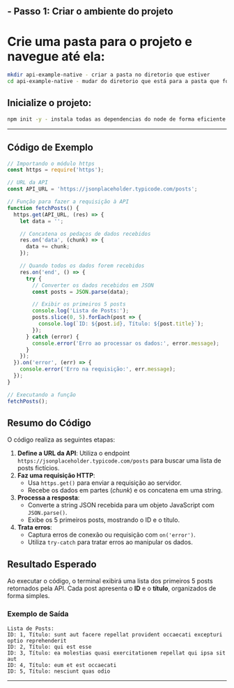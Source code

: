 ## - **Passo 1: Criar o ambiente do projeto**
# Crie uma pasta para o projeto e navegue até ela:

```bash
mkdir api-example-native - criar a pasta no diretorio que estiver
cd api-example-native - mudar do diretorio que está para a pasta que foi criada
```

## **Inicialize o projeto:**

```bash
npm init -y - instala todas as dependencias do node de forma eficiente com o -y
```

---

## **Código de Exemplo**

```javascript
// Importando o módulo https
const https = require('https');

// URL da API
const API_URL = 'https://jsonplaceholder.typicode.com/posts';

// Função para fazer a requisição à API
function fetchPosts() {
  https.get(API_URL, (res) => {
    let data = '';

    // Concatena os pedaços de dados recebidos
    res.on('data', (chunk) => {
      data += chunk;
    });

    // Quando todos os dados forem recebidos
    res.on('end', () => {
      try {
        // Converter os dados recebidos em JSON
        const posts = JSON.parse(data);

        // Exibir os primeiros 5 posts
        console.log('Lista de Posts:');
        posts.slice(0, 5).forEach(post => {
          console.log(`ID: ${post.id}, Título: ${post.title}`);
        });
      } catch (error) {
        console.error('Erro ao processar os dados:', error.message);
      }
    });
  }).on('error', (err) => {
    console.error('Erro na requisição:', err.message);
  });
}

// Executando a função
fetchPosts();
```

## Resumo do Código

O código realiza as seguintes etapas:

1. **Define a URL da API**: Utiliza o endpoint `https://jsonplaceholder.typicode.com/posts` para buscar uma lista de posts fictícios.
2. **Faz uma requisição HTTP**:
   - Usa `https.get()` para enviar a requisição ao servidor.
   - Recebe os dados em partes (*chunk*) e os concatena em uma string.
3. **Processa a resposta**:
   - Converte a string JSON recebida para um objeto JavaScript com `JSON.parse()`.
   - Exibe os 5 primeiros posts, mostrando o ID e o título.
4. **Trata erros**:
   - Captura erros de conexão ou requisição com `on('error')`.
   - Utiliza `try-catch` para tratar erros ao manipular os dados.

## Resultado Esperado

Ao executar o código, o terminal exibirá uma lista dos primeiros 5 posts retornados pela API. Cada post apresenta o **ID** e o **título**, organizados de forma simples.

### **Exemplo de Saída**

```plaintext
Lista de Posts:
ID: 1, Título: sunt aut facere repellat provident occaecati excepturi optio reprehenderit
ID: 2, Título: qui est esse
ID: 3, Título: ea molestias quasi exercitationem repellat qui ipsa sit aut
ID: 4, Título: eum et est occaecati
ID: 5, Título: nesciunt quas odio
```

---
